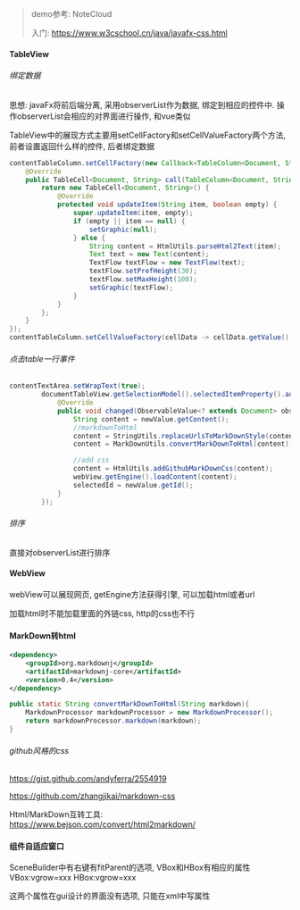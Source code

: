 > demo参考: NoteCloud
>
> 入门: https://www.w3cschool.cn/java/javafx-css.html

#### TableView

###### 绑定数据

思想: javaFx将前后端分离, 采用observerList作为数据, 绑定到相应的控件中. 操作observerList会相应的对界面进行操作, 和vue类似

TableView中的展现方式主要用setCellFactory和setCellValueFactory两个方法, 前者设置返回什么样的控件, 后者绑定数据

```java
contentTableColumn.setCellFactory(new Callback<TableColumn<Document, String>, TableCell<Document, String>>() {
    @Override
    public TableCell<Document, String> call(TableColumn<Document, String> param) {
        return new TableCell<Document, String>() {
            @Override
            protected void updateItem(String item, boolean empty) {
                super.updateItem(item, empty);
                if (empty || item == null) {
                    setGraphic(null);
                } else {
                    String content = HtmlUtils.parseHtml2Text(item);
                    Text text = new Text(content);
                    TextFlow textFlow = new TextFlow(text);
                    textFlow.setPrefHeight(30);
                    textFlow.setMaxHeight(100);
                    setGraphic(textFlow);
                }
            }
        };
    }
});
contentTableColumn.setCellValueFactory(cellData -> cellData.getValue().contentProperty());
```

###### 点击table一行事件

```java
contentTextArea.setWrapText(true);
        documentTableView.getSelectionModel().selectedItemProperty().addListener(new ChangeListener<Document>() {
            @Override
            public void changed(ObservableValue<? extends Document> observable, Document oldValue, Document newValue) {
                String content = newValue.getContent();
                //markdownToHtml
                content = StringUtils.replaceUrlsToMarkDownStyle(content);
                content = MarkDownUtils.convertMarkDownToHtml(content);

                //add css
                content = HtmlUtils.addGithubMarkDownCss(content);
                webView.getEngine().loadContent(content);
                selectedId = newValue.getId();
            }
        });
```

###### 排序

直接对observerList进行排序

#### WebView

webView可以展现网页, getEngine方法获得引擎, 可以加载html或者url

加载html时不能加载里面的外链css, http的css也不行

#### MarkDown转html

```xml
<dependency>
    <groupId>org.markdownj</groupId>
    <artifactId>markdownj-core</artifactId>
    <version>0.4</version>
</dependency>
```

```java
public static String convertMarkDownToHtml(String markdown){
    MarkdownProcessor markdownProcessor = new MarkdownProcessor();
    return markdownProcessor.markdown(markdown);
}
```

###### github风格的css

https://gist.github.com/andyferra/2554919

https://github.com/zhangjikai/markdown-css

Html/MarkDown互转工具: https://www.bejson.com/convert/html2markdown/

#### 组件自适应窗口

SceneBuilder中有右键有fitParent的选项, VBox和HBox有相应的属性 VBox:vgrow=xxx HBox:vgrow=xxx

这两个属性在gui设计的界面没有选项, 只能在xml中写属性